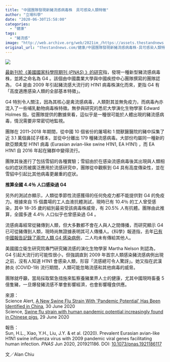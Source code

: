 ```yaml
---
title: "中國團隊發現新豬流感病毒株　具可感染人類特徵"
author: "立場科學"
date: "2020-06-30T15:58:00"
categories:
  - "健康"
tags:
  - "豬流感"
image: "http://web.archive.org/web/2021im_/https://assets.thestandnews.com/media/photos/Untitled-1-21_tlAJ8.png"
original_url: "thestandnews.com/健康/中國團隊發現新豬流感病毒株-具可感染人類特徵"
---
```

![](http://web.archive.org/web/2021im_/https://assets.thestandnews.com/media/photos/Untitled-1-21_tlAJ8.png)

[最新刊於《美國國家科學院期刊 (_PNAS_) 》的研究](http://web.archive.org/web/20211217025156/http://www.pnas.org/content/early/2020/06/23/1921186117)指，發現一種新型豬流感病毒株，並將之命名為 G4 。該個由中國農業大學與中國疾控中心團隊撰寫的團隊認為， G4 是由 2009 年引起豬流感大流行的 H1N1 病毒株演化而來，更指 G4 有「高度適應感染人類的全部基本特徵」。

G4 特別令人關注，因為其核心是禽流感病毒，人類對其並無免疫力，而病毒內亦混入了一些哺乳動物病毒株特徵。無參與研究的悉尼大學演化生物學家 Edward Holmes 指，從團隊提供的數據來看，這似乎是一種很可能於人體出現的豬流感病毒，情況需要非常密切地監視。

團隊在 2011–2018 年期間，從中國 10 個省份的屠場和 1 間獸醫醫院的豬中採集了近 3.1 萬個鼻拭子樣本，並從中分離出 179 種豬流感病毒。大部份均屬同一種新的歐亞類禽型 H1N1 病毒 (Eurasian avian-like swine H1N1, EA H1N1) ，而 EA H1N1 自 2016 年起在豬群中變得流行。

團隊其後進行了包括雪貂的各種實驗；雪貂由於在感染流感病毒後其出現與人類相似的症狀而被廣泛應用於流感研究中，團隊從中觀察到 G4 具有高度傳染性，並在雪貂中引起比其他病毒更嚴重的症狀。

**推算全國 4.4％ 人口感染過 G4**

另外的測試亦顯示，人類從季節性流感獲得的任何免疫力都不能提供對 G4 的免疫力。根據來自 15 個農場的工人血液抗體測試，現時已有 10.4％ 的工人曾受感染，其中 18–35 歲的組別最易受該病毒株威脅，有 20.5% 人有抗體。團隊由此推算，全國多達 4.4％ 人口似乎也曾感染過 G4 。

流感病毒經常從豬傳到人類，但大多數都不會在人與人之間傳播，而研究顯示 G4 已可從豬傳到人類，現時尚無證據表明其可人傳播人。《科學》報道指，去年[已有中國報告記錄了兩宗人類 G4 感染病例](http://web.archive.org/web/20211217025156/https://www.ncbi.nlm.nih.gov/pmc/articles/PMC6830285/)，二人均未有傳給其他人。

美國國立衛生研究院專門研究豬流感的演化生物學家 Martha Nelson 則認為， G4 引起大流行的可能性很小，但強調直到 2009 年首宗人類感染豬流感病例出現之前，沒有人知道 H1N1 會感染人類，形容「流感總可令人驚訝」。她又指在武漢肺炎 (COVID-19) 流行期間，人類可能忽略流感和其他病毒的威脅。

團隊就呼籲，當局採取緊急措施來監察養豬業界人士的健康，尤其中國現時畜養 5 億隻豬，一旦爆發豬流感不單會影響經濟，也會影響糧食供應。

來源：  
Science Alert, [A New Swine Flu Strain With 'Pandemic Potential' Has Been Identified in China](http://web.archive.org/web/20211217025156/https://www.sciencealert.com/researchers-identify-a-new-swine-flu-that-has-pandemic-potential), 30 June 2020  
Science, [Swine flu strain with human pandemic potential increasingly found in Chinese pigs](http://web.archive.org/web/20211217025156/https://www.sciencemag.org/news/2020/06/swine-flu-strain-human-pandemic-potential-increasingly-found-chinese-pigs), 29 June 2020

報告：  
Sun, H.L., Xiao, Y.H., Liu, J.Y. & et al. (2020). Prevalent Eurasian avian-like H1N1 swine influenza virus with 2009 pandemic viral genes facilitating human infection. _PNAS_ Jun 2020, 201921186. DOI: [10.1073/pnas.1921186117](http://web.archive.org/web/20211217025156/https://www.pnas.org/content/early/2020/06/23/1921186117)

文／Alan Chiu